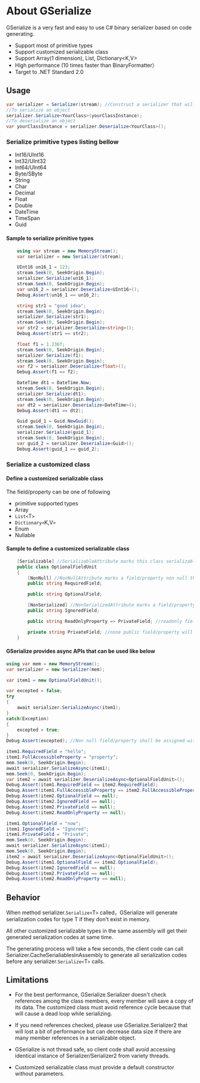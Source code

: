 # About GSerialize

GSerialize is a very fast and easy to use C# binary serializer based on code generating.

* Support most of primitive types
* Support customized serializable class
* Support Array(1 dimension), List<T>, Dictionary<K,V>
* High performance (10 times faster than BinaryFormatter）
* Target to .NET Standard 2.0

## Usage
```C#
var serializer = Serializer(stream); //Construct a serializer that will store data into a stream
//To serialize an object
serializer.Serialize<YourClass>(yourClassInstance);
//To deserialize an object
var yourClassInstance = serializer.Deserialize<YourClass>();
```

### Serialize primitive types listing bellow
* Int16/UInt16
* Int32/UInt32
* Int64/UInt64
* Byte/SByte
* String
* Char
* Decimal
* Float
* Double
* DateTime
* TimeSpan
* Guid

#### Sample to serialize primitive types
```C#
    using var stream = new MemoryStream();
    var serializer = new Serializer(stream);

    UInt16 un16_1 = 123;
    stream.Seek(0, SeekOrigin.Begin);
    serializer.Serialize(un16_1);
    stream.Seek(0, SeekOrigin.Begin);
    var un16_2 = serializer.Deserialize<UInt16>();
    Debug.Assert(un16_1 == un16_2);

    string str1 = "good idea";
    stream.Seek(0, SeekOrigin.Begin);
    serializer.Serialize(str1);
    stream.Seek(0, SeekOrigin.Begin);
    var str2 = serializer.Deserialize<string>();
    Debug.Assert(str1 == str2);

    float f1 = 1.236f;
    stream.Seek(0, SeekOrigin.Begin);
    serializer.Serialize(f1);
    stream.Seek(0, SeekOrigin.Begin);
    var f2 = serializer.Deserialize<float>();
    Debug.Assert(f1 == f2);

    DateTime dt1 = DateTime.Now;
    stream.Seek(0, SeekOrigin.Begin);
    serializer.Serialize(dt1);
    stream.Seek(0, SeekOrigin.Begin);
    var dt2 = serializer.Deserialize<DateTime>();
    Debug.Assert(dt1 == dt2);

    Guid guid_1 = Guid.NewGuid();
    stream.Seek(0, SeekOrigin.Begin);
    serializer.Serialize(guid_1);
    stream.Seek(0, SeekOrigin.Begin);
    var guid_2 = serializer.Deserialize<Guid>();
    Debug.Assert(guid_1 == guid_2);
```

### Serialize a customized class

#### Define a customized serializable class
The field/property can be one of following
* primitive supported types
* Array
* `List<`T`>`
* `Dictionary<`K,V`>`
* Enum
* Nullable

#### Sample to define a customized serializable class
```C#
    [Serializable] //SerializableAttribute marks this class serializable
    public class OptionalFieldUnit
    {
        [NonNull] //NonNullAttribute marks a field/property non null that will lead a better performance since no null checked while serializing
        public string RequiredField;

        public string OptionalField;

        [NonSerialized] //NonSerializedAttribute marks a field/property ignored that means it will never be serialized 
        public string IgnoredField;

        public string ReadOnlyProperty => PrivateField; //readonly field/property will be ignored

        private string PrivateField; //none public field/property will be ignored
    }
```
#### GSerialize provides async APIs that can be used like below
```C#
using var mem = new MemoryStream();
var serializer = new Serializer(mem);

var item1 = new OptionalFieldUnit();

var excepted = false;
try
{
    await serializer.SerializeAsync(item1);
} 
catch(Exception)
{
    excepted = true;
}
Debug.Assert(excepted); //Non null field/property shall be assigned with an object

item1.RequiredField = "hello";
item1.FullAccessibleProperty = "property";
mem.Seek(0, SeekOrigin.Begin);
await serializer.SerializeAsync(item1);
mem.Seek(0, SeekOrigin.Begin);
var item2 = await serializer.DeserializeAsync<OptionalFieldUnit>();
Debug.Assert(item1.RequiredField == item2.RequiredField);
Debug.Assert(item1.FullAccessibleProperty == item2.FullAccessibleProperty);
Debug.Assert(item2.OptionalField == null);    
Debug.Assert(item2.IgnoredField == null);
Debug.Assert(item2.PrivateField == null);
Debug.Assert(item2.ReadOnlyProperty == null);

item1.OptionalField = "now";
item1.IgnoredField = "Ignored";
item1.PrivateField = "Private";
mem.Seek(0, SeekOrigin.Begin);
await serializer.SerializeAsync(item1);
mem.Seek(0, SeekOrigin.Begin);
item2 = await serializer.DeserializeAsync<OptionalFieldUnit>();
Debug.Assert(item1.OptionalField == item2.OptionalField);
Debug.Assert(item2.IgnoredField == null);
Debug.Assert(item2.PrivateField == null);
Debug.Assert(item2.ReadOnlyProperty == null);
```

## Behavior
When method serializer.`Serialize<`T`>` called，GSerialize will generate serialization codes for type T if they don't exist in memory.

All other customized serializable types in the same assembly will get their generated serialization codes at same time.

The generating process will take a few seconds, the client code can call Serializer.CacheSerialiablesInAssembly to generate all serialization codes before any serializer.`Serialize<`T`>` calls.


## Limitations
- For the best performance, GSerialize.Serializer doesn't check references among the class members, every member will save a copy of its data. The customized class must avoid reference cycle because that will cause a dead loop while serializing. 

- If you need references checked, please use GSerialize.Serializer2 that will lost a bit of performance but can decrease data size if there are many member references in a serializable object.

- GSerialize is not thread safe, so client code shall avoid accessing identical instance of Serializer/Serializer2 from variety threads.

- Customized serializable class must provide a default constructor without parameters.
